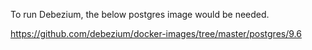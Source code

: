 
To run Debezium, the below postgres image would be needed.

https://github.com/debezium/docker-images/tree/master/postgres/9.6